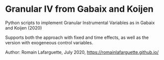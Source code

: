 # Granular IV from Gabaix and Koijen
Python scripts to implement Granular Instrumental Variables as in Gabaix and
Koijen (2020)

Supports both the approach with fixed and time effects, as well as the version
with exogeneous control variables. 

Author: Romain Lafarguette, July 2020, https://romainlafarguette.github.io/


